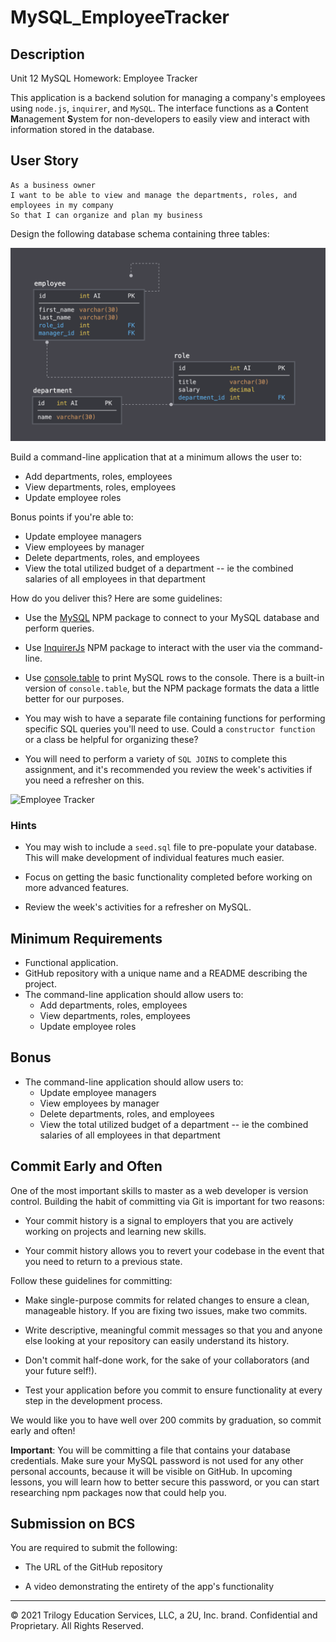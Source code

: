 # MySQL_EmployeeTracker

## Description

Unit 12 MySQL Homework: Employee Tracker

This application is a backend solution for managing a company's employees using `node.js`, `inquirer`, and `MySQL`. The interface functions as a **C**ontent **M**anagement **S**ystem for non-developers to easily view and interact with information stored in the database. 


## User Story

```
As a business owner
I want to be able to view and manage the departments, roles, and employees in my company
So that I can organize and plan my business
```

Design the following database schema containing three tables:

![Database Schema](Assets/schema.png)

  
Build a command-line application that at a minimum allows the user to:
  * Add departments, roles, employees
  * View departments, roles, employees
  * Update employee roles

Bonus points if you're able to:
  * Update employee managers
  * View employees by manager
  * Delete departments, roles, and employees
  * View the total utilized budget of a department -- ie the combined salaries of all employees in that department


How do you deliver this? Here are some guidelines:

* Use the [MySQL](https://www.npmjs.com/package/mysql) NPM package to connect to your MySQL database and perform queries.

* Use [InquirerJs](https://www.npmjs.com/package/inquirer/v/0.2.3) NPM package to interact with the user via the command-line.

* Use [console.table](https://www.npmjs.com/package/console.table) to print MySQL rows to the console. There is a built-in version of `console.table`, but the NPM package formats the data a little better for our purposes.

* You may wish to have a separate file containing functions for performing specific SQL queries you'll need to use. Could a `constructor function` or a class be helpful for organizing these?

* You will need to perform a variety of `SQL JOINS` to complete this assignment, and it's recommended you review the week's activities if you need a refresher on this.

![Employee Tracker]()

### Hints

* You may wish to include a `seed.sql` file to pre-populate your database. This will make development of individual features much easier.

* Focus on getting the basic functionality completed before working on more advanced features.

* Review the week's activities for a refresher on MySQL.

## Minimum Requirements

* Functional application.
* GitHub repository with a unique name and a README describing the project.
* The command-line application should allow users to:
  * Add departments, roles, employees
  * View departments, roles, employees
  * Update employee roles

## Bonus

* The command-line application should allow users to:
  * Update employee managers
  * View employees by manager
  * Delete departments, roles, and employees
  * View the total utilized budget of a department -- ie the combined salaries of all employees in that department

## Commit Early and Often

One of the most important skills to master as a web developer is version control. Building the habit of committing via Git is important for two reasons:

* Your commit history is a signal to employers that you are actively working on projects and learning new skills.

* Your commit history allows you to revert your codebase in the event that you need to return to a previous state.

Follow these guidelines for committing:

* Make single-purpose commits for related changes to ensure a clean, manageable history. If you are fixing two issues, make two commits.

* Write descriptive, meaningful commit messages so that you and anyone else looking at your repository can easily understand its history.

* Don't commit half-done work, for the sake of your collaborators (and your future self!).

* Test your application before you commit to ensure functionality at every step in the development process.

We would like you to have well over 200 commits by graduation, so commit early and often!

**Important**: You will be committing a file that contains your database credentials. Make sure your MySQL password is not used for any other personal accounts, because it will be visible on GitHub. In upcoming lessons, you will learn how to better secure this password, or you can start researching npm packages now that could help you.


## Submission on BCS

You are required to submit the following:

* The URL of the GitHub repository

* A video demonstrating the entirety of the app's functionality 

- - -
© 2021 Trilogy Education Services, LLC, a 2U, Inc. brand. Confidential and Proprietary. All Rights Reserved.
